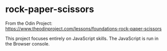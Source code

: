 # rock-paper-scissors
From the Odin Project: https://www.theodinproject.com/lessons/foundations-rock-paper-scissors

This project focuses entirely on JavaScript skills. The JavaScript is run in the Browser console.